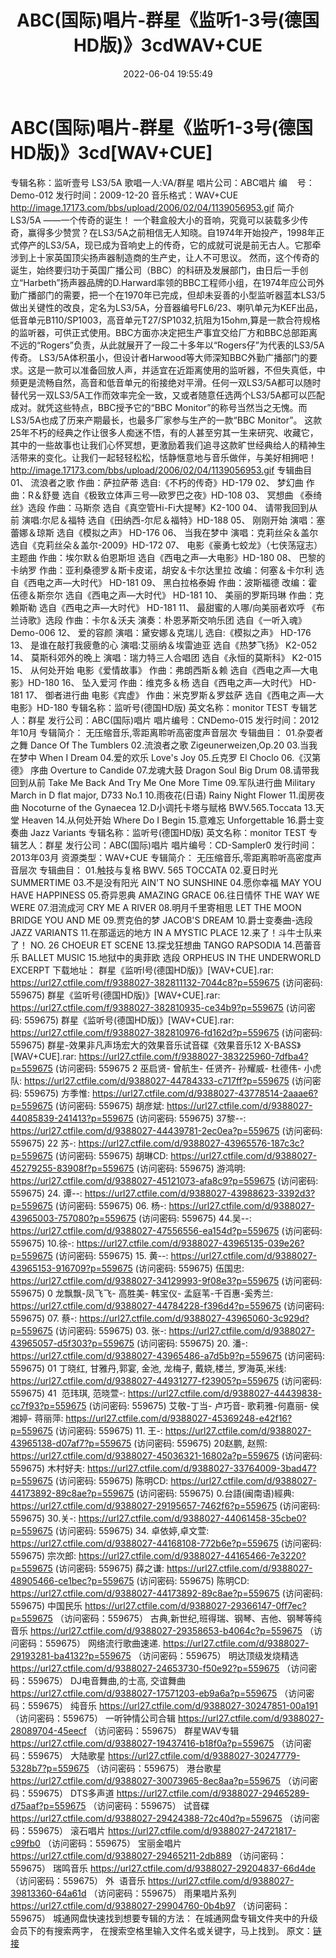 ﻿---
title: ABC(国际)唱片-群星《监听1-3号(德国HD版)》3cdWAV+CUE
date: 2022-06-04 19:55:49
categories: 试音碟、非卖品、发烧碟
tags: 纯音雅乐
---
# ABC(国际)唱片-群星《监听1-3号(德国HD版)》3cd[WAV+CUE]

专辑名称：监听壹号 LS3/5A
歌唱一人:VA/群星
唱片公司：ABC唱片
编    号：Demo-012
发行时间：2009-12-20
音乐格式：WAV+CUE http://image.17173.com/bbs/upload/2006/02/04/1139056953.gif
简介
LS3/5A
——一个传奇的诞生！
一个鞋盒般大小的音响，究竟可以装载多少传奇，赢得多少赞赏？在LS3/5A之前相信无人知晓。自1974年开始投产，1998年正式停产的LS3/5A，现已成为音响史上的传奇，它的成就可说是前无古人。它那牵涉到上十家英国顶尖扬声器制造商的生产史，让人不可思议。
然而，这个传奇的诞生，始终要归功于英国广播公司（BBC）的科研及发展部门，由日后一手创立“Harbeth”扬声器品牌的D.Harward率领的BBC工程师小组，在1974年应公司外勤广播部门的需要，把一个在1970年已完成，但却未妥善的小型监听器蓝本LS3/5做出关键性的改良，定名为LS3/5A，分音器编号FL6/23、喇叭单元为KEF出品，低音单元B110/SP1003，高音单元T27/SP1032,抗阻为15ohm,算是一款合符规格的监听器，可供正式使用。BBC方面亦决定把生产事宜交给厂方和BBC总部距离不远的“Rogers”负责，从此就展开了一段二十多年以“Rogers仔”为代表的LS3/5A传奇。
LS3/5A体积虽小，但设计者Harwood等大师深知BBC外勤广播部门的要求。这是一款可以准备回放人声，并适宜在近距离使用的监听器，不但失真低，中频更是流畅自然，高音和低音单元的衔接绝对平滑。任何一双LS3/5A都可以随时替代另一双LS3/5A工作而效率完全一致，又或者随意任选两个LS3/5A都可以匹配成对。就凭这些特点，BBC授予它的“BBC
Monitor”的称号当然当之无愧。而LS3/5A也成了历来产期最长，也最多厂家参与生产的一款“BBC Monitor”。
这款25年不朽的经典之作让很多人痴迷不悟，有的人甚至穷其一生来研究、收藏它，其中的一些故事也让我们心怀冥想，更激励着我们追寻这款旷世经典给人的精神生活带来的变化。让我们一起轻轻松松，恬静惬意地与音乐做伴，与美好相拥吧！
http://image.17173.com/bbs/upload/2006/02/04/1139056953.gif
专辑曲目
01、 流浪者之歌 作曲：萨拉萨蒂 选自:《不朽的传奇》HD-179
02、 梦幻曲 作曲：R＆舒曼 选自《极致立体声三号—欧罗巴之夜》HD-108
03、 冥想曲 《泰绮丝》选段 作曲：马斯奈 选自《真空管Hi-Fi大提琴》K2-100
04、 请带我回到从前 演唱:尔尼＆福特 选自《田纳西-尔尼＆福特》HD-188
05、 刚刚开始 演唱：塞蕾娜＆琼斯 选自《模拟之声》 HD-176
06、 当我在梦中 演唱：克莉丝朵＆盖尔 选自《克莉丝朵＆盖尔-2009》HD-172
07、 电影《豪勇七蛟龙》（七侠荡寇志）主题曲 作曲：埃尔默＆伯恩斯坦 选自《西电之声—大电影》HD-180
08、 巴黎的卡纳罗 作曲：亚利桑德罗＆斯卡皮诺，胡安＆卡尔达里拉 改编：何塞＆卡尔利 选自《西电之声—大时代》
HD-181
09、 黑白拉格泰姆 作曲：波斯福德 改编：霍伍德＆斯奈尔 选自《西电之声—大时代》 HD-181
10、 美丽的罗斯玛琳 作曲：克赖斯勒 选自《西电之声—大时代》 HD-181
11、 最甜蜜的人哪/向美丽者欢呼 《布兰诗歌》选段 作曲：卡尔＆沃夫 演奏：朴恩茅斯交响乐团
选自《一听入魂》Demo-006
12、 爱的容颜 演唱：黛安娜＆克瑞儿 选自:《模拟之声》 HD-176
13、 是谁在敲打我疲惫的心 演唱:艾丽纳＆埃雷迪亚 选自《热梦飞扬》 K2-052
14、 莫斯科郊外的晚上 演唱：瑞力特三人合唱团 选自《永恒的莫斯科》 K2-015
15、 从何处开始 电影《爱情故事》 作曲：弗朗西斯＆赖 选自《西电之声—大电影》HD-180
16、 坠入爱河 作曲：维克多＆杨 选自《西电之声—大时代》 HD-181
17、 御者进行曲 电影《宾虚》 作曲：米克罗斯＆罗兹萨 选自《西电之声—大电影》HD-180
专辑名称：监听号(德国HD版)
英文名称：monitor TEST
专辑艺人：群星
发行公司：ABC(国际)唱片
唱片编号：CNDemo-015
发行时间：2012年10月
专辑简介：
无压缩音乐,零距离聆听高密度声音层次
专辑曲目：
01.杂耍者之舞 Dance Of The Tumblers
02.流浪者之歌 Zigeunerweizen,Op.20
03.当我在梦中 When I Dream
04.爱的欢乐 Love's Joy
05.丘克罗 El Choclo
06.《汉第德》 序曲 Overture to Candide
07.龙魂大鼓 Dragon Soul Big Drum
08.请带我回到从前 Take Me Back And Try Me One More
Time
09.军队进行曲 Military March in D flat major, D733
No.1
10.雨夜花(日语) Rainy Night Flower
11.闺房夜曲 Nocoturne of the Gynaecea
12.D小调托卡塔与赋格 BWV.565.Toccata
13.天堂 Heaven
14.从何处开始 Where Do I Begin
15.意难忘 Unforgettable
16.爵士变奏曲 Jazz Variants
专辑名称：监听号(德国HD版)
英文名称：monitor  TEST
专辑艺人：群星
发行公司：ABC(国际)唱片
唱片编号：CD-Sampler0
发行时间：2013年03月
资源类型：WAV+CUE
专辑简介：
无压缩音乐,零距离聆听高密度声音层次
专辑曲目：
01.触技与复格 BWV. 565 TOCCATA
02.夏日时光 SUMMERTIME
03.不是没有阳光 AIN'T NO SUNSHINE
04.愿你幸福 MAY YOU HAVE HAPPINESS
05.奇异恩典 AMAZING GRACE
06.往日情怀 THE WAY WE WERE
07.泪流成河 CRY ME A RIVER
08.明月千里寄相思 LET THE MOON BRIDGE YOU AND ME
09.贾克伯的梦 JACOB'S DREAM
10.爵士变奏曲-选段 JAZZ VARIANTS
11.在那遥远的地方 IN A MYSTIC PLACE
12.来了！斗牛士队来了！ NO. 26 CHOEUR ET SCENE
13.探戈狂想曲 TANGO RAPSODIA
14.芭蕾音乐 BALLET MUSIC
15.地狱中的奥菲欧 选段 ORPHEUS IN THE UNDERWORLD EXCERPT
下载地址：
群星《监听l号(德国HD版)》[WAV+CUE].rar: https://url27.ctfile.com/f/9388027-382811132-7044c8?p=559675
(访问密码: 559675)
群星《监听号(德国HD版)》[WAV+CUE].rar: https://url27.ctfile.com/f/9388027-382810935-ce34b9?p=559675
(访问密码: 559675)
群星《监听号(德国HD版)》[WAV+CUE].rar: https://url27.ctfile.com/f/9388027-382810976-fd162d?p=559675
(访问密码: 559675)
群星-效果非凡声场宏大的效果音乐试音碟《效果音乐12 X-BASS》[WAV+CUE].rar: https://url27.ctfile.com/f/9388027-383225960-7dfba4?p=559675
(访问密码: 559675
2 巫启贤- 曾航生- 任贤齐- 孙耀威- 杜德伟- 小虎队: https://url27.ctfile.com/d/9388027-44784333-c717ff?p=559675
(访问密码: 559675)
方季惟: https://url27.ctfile.com/d/9388027-43778514-2aaae6?p=559675
(访问密码: 559675)
胡彦斌: https://url27.ctfile.com/d/9388027-44085839-241413?p=559675
(访问密码: 559675)
37黎--: https://url27.ctfile.com/d/9388027-44439781-2ec0ea?p=559675
(访问密码: 559675)
22 苏-: https://url27.ctfile.com/d/9388027-43965576-187c3c?p=559675
(访问密码: 559675)
胡琳CD: https://url27.ctfile.com/d/9388027-45279255-83908f?p=559675
(访问密码: 559675)
游鸿明: https://url27.ctfile.com/d/9388027-45121073-afa8c9?p=559675
(访问密码: 559675)
24. 谭--: https://url27.ctfile.com/d/9388027-43988623-3392d3?p=559675
(访问密码: 559675)
06. 杨-: https://url27.ctfile.com/d/9388027-43965003-757080?p=559675
(访问密码: 559675)
44.吴--: https://url27.ctfile.com/d/9388027-47556556-ea154d?p=559675
(访问密码: 559675)
10.徐-: https://url27.ctfile.com/d/9388027-43965135-039e26?p=559675
(访问密码: 559675)
15. 黄--: https://url27.ctfile.com/d/9388027-43965153-916709?p=559675
(访问密码: 559675)
伍国忠: https://url27.ctfile.com/d/9388027-34129993-9f08e3?p=559675
(访问密码: 559675)
0 龙飘飘-凤飞飞- 高胜美- 韩宝仪- 孟庭苇-千百惠-奚秀兰: https://url27.ctfile.com/d/9388027-44784228-f396d4?p=559675
(访问密码: 559675)
07. 蔡-: https://url27.ctfile.com/d/9388027-43965060-3c929d?p=559675
(访问密码: 559675)
03. 张-: https://url27.ctfile.com/d/9388027-43965057-d5f303?p=559675
(访问密码: 559675)
20. 潘-: https://url27.ctfile.com/d/9388027-43965486-a7d5b9?p=559675
(访问密码: 559675)
01 丁晓红, 甘雅丹,郭宴, 金池, 龙梅子, 戴娆,楼兰, 罗海英,米线: https://url27.ctfile.com/d/9388027-44931277-f23905?p=559675
(访问密码: 559675)
41  范玮琪, 范晓萱-: https://url27.ctfile.com/d/9388027-44439838-cc7f93?p=559675
(访问密码: 559675)
艾敬-丁当- 卢巧音- 歌莉雅-何嘉丽- 侯湘婷- 蒋丽萍: https://url27.ctfile.com/d/9388027-45369248-e42f16?p=559675
(访问密码: 559675)
11. 王-: https://url27.ctfile.com/d/9388027-43965138-d07af7?p=559675
(访问密码: 559675)
20赵鹏, 赵照: https://url27.ctfile.com/d/9388027-45036321-16802a?p=559675
(访问密码: 559675)
木村好夫: https://url27.ctfile.com/d/9388027-33764009-3bad47?p=559675
(访问密码: 559675)
陈明CD:
https://url27.ctfile.com/d/9388027-44173892-89c8ae?p=559675
(访问密码:
559675)
0.台語(闽南语)經典: https://url27.ctfile.com/d/9388027-29195657-7462f6?p=559675
(访问密码: 559675)
30.关-: https://url27.ctfile.com/d/9388027-44061458-35cbe0?p=559675
(访问密码: 559675)
34. 卓依婷,卓文萱: https://url27.ctfile.com/d/9388027-44168108-772b6e?p=559675
(访问密码: 559675)
宗次郎: https://url27.ctfile.com/d/9388027-44165466-7e3220?p=559675
(访问密码: 559675)
薛之谦: https://url27.ctfile.com/d/9388027-48905466-ce1bec?p=559675
(访问密码: 559675)
陈明CD: https://url27.ctfile.com/d/9388027-44173892-89c8ae?p=559675
(访问密码: 559675)
中国民乐
https://url27.ctfile.com/d/9388027-29366147-0ff7ec?p=559675
（访问密码：559675）
古典,新世纪,班得瑞、钢琴、吉他、钢琴等纯音乐
https://url27.ctfile.com/d/9388027-29358653-b4064c?p=559675
（访问密码：559675）
网络流行歌曲速递.
https://url27.ctfile.com/d/9388027-29193281-ba4132?p=559675
（访问密码：559675）
明达顶级发烧精选
https://url27.ctfile.com/d/9388027-24653730-f50e92?p=559675
（访问密码：559675）
DJ电音舞曲,的士高, 交谊舞曲
https://url27.ctfile.com/d/9388027-17571203-eb9a6a?p=559675
（访问密码：559675）
纯音乐
https://url27.ctfile.com/d/9388027-30247851-00a191
（访问密码：559675）
一听钟情公司合辑
https://url27.ctfile.com/d/9388027-28089704-45eecf
（访问密码：559675）
群星WAV专辑
https://url27.ctfile.com/d/9388027-19437416-b18f0a?p=559675
（访问密码：559675）
大陆歌星
https://url27.ctfile.com/d/9388027-30247779-5328b7?p=559675
（访问密码：559675）
港台歌星
https://url27.ctfile.com/d/9388027-30073965-8ec8aa?p=559675
（访问密码：559675）
DTS多声道
https://url27.ctfile.com/d/9388027-29465289-d75aaf?p=559675
（访问密码：559675）
试音碟
https://url27.ctfile.com/d/9388027-29424388-72c40d?p=559675
（访问密码：559675）
滚石唱片
https://url27.ctfile.com/d/9388027-24721817-c99fb0
（访问密码：559675）
宝丽金唱片
https://url27.ctfile.com/d/9388027-29465211-2db889
（访问密码：559675）
瑞鸣音乐
https://url27.ctfile.com/d/9388027-29204837-66d4de
（访问密码：559675）
外  语音乐
https://url27.ctfile.com/d/9388027-39813360-64a61d
（访问密码：559675）
雨果唱片系列
https://url27.ctfile.com/d/9388027-29904760-0b4b97
（访问密码：559675）
城通网盘快速找到想要专辑的方法：
在城通网盘专辑文件夹中的升级会员下的有搜索两字，
在搜索空格里输入文件名或关键字，马上找到。
原文：[链接](https://blog.sina.com.cn/s/blog_1647c7e7601030xn9.html)